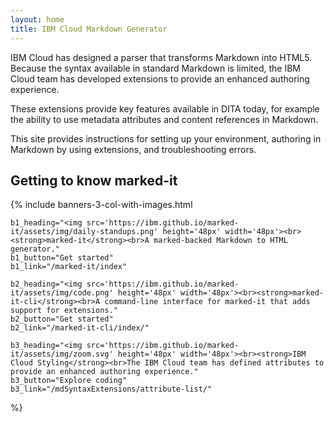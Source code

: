 ```yaml
---
layout: home
title: IBM Cloud Markdown Generator
---
```

IBM Cloud has designed a parser that transforms Markdown into HTML5. Because the syntax available in standard Markdown is limited, the IBM Cloud team has developed extensions to provide an enhanced authoring experience.

These extensions provide key features available in DITA today, for example the ability to use metadata attributes and content references in Markdown. 

This site provides instructions for setting up your environment, authoring in Markdown by using extensions, and troubleshooting errors.


## Getting to know marked-it

{% include banners-3-col-with-images.html

    b1_heading="<img src='https://ibm.github.io/marked-it/assets/img/daily-standups.png' height='48px' width='48px'><br><strong>marked-it</strong><br>A marked-backed Markdown to HTML generator."
    b1_button="Get started"
    b1_link="/marked-it/index"

    b2_heading="<img src='https://ibm.github.io/marked-it/assets/img/code.png' height='48px' width='48px'><br><strong>marked-it-cli</strong><br>A command-line interface for marked-it that adds support for extensions."
    b2_button="Get started"
    b2_link="/marked-it-cli/index/"

    b3_heading="<img src='https://ibm.github.io/marked-it/assets/img/zoom.svg' height='48px' width='48px'><br><strong>IBM Cloud Styling</strong><br>The IBM Cloud team has defined attributes to provide an enhanced authoring experience."
    b3_button="Explore coding"
    b3_link="/mdSyntaxExtensions/attribute-list/"

%}